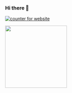 ### Hi there 👋

<a href="https://www.freecounterstat.com" title="counter for website"><img src="https://counter5.optistats.ovh/private/freecounterstat.php?c=x1gmrlh86lfqhbcmq17cf7e36hwj6n8b" border="0" title="counter for website" alt="counter for website"></a>

<img src="https://i.giphy.com/media/RtdRhc7TxBxB0YAsK6/giphy.webp" width="200"> 

<!--
**alexismen22a/alexismen22a** is a ✨ _special_ ✨ repository because its `README.md` (this file) appears on your GitHub profile.

Here are some ideas to get you started:

- 🔭 I’m currently working on ...
- 🌱 I’m currently learning ...
- 👯 I’m looking to collaborate on ...
- 🤔 I’m looking for help with ...
- 💬 Ask me about ...
- 📫 How to reach me: ...
- 😄 Pronouns: ...
- ⚡ Fun fact: ...
-->
